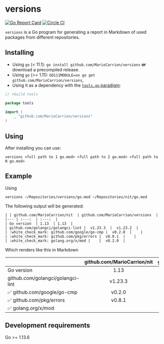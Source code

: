 # versions

[![Go Report Card](https://goreportcard.com/badge/github.com/MarioCarrion/versions)](https://goreportcard.com/report/github.com/MarioCarrion/versions)
[![Circle CI](https://circleci.com/gh/MarioCarrion/versions.svg?style=svg)](https://circleci.com/gh/MarioCarrion/versions)

`versions` is a Go program for generating a report in Markdown of used packages from different repositories.

## Installing

* Using `go` (< 11.1): `go install github.com/MarioCarrion/versions` **or** download a precompiled release.
* Using `go` (>= 1.11): `GO111MODULE=on go get github.com/MarioCarrion/versions`,
* Using it as a dependency with the [`tools.go` paradigm](https://github.com/go-modules-by-example/index/blob/master/010_tools/README.md):

```go
// +build tools

package tools

import (
	_ "github.com/MarioCarrion/versions"
)
```

## Using

After installing you can use:

```
versions <full path to 1 go.mod> <full path to 2 go.mod> <full path to N go.mod>
```

## Example

Using

```
versions ~/Repositories/versions/go.mod ~/Repositories/nit/go.mod
```

The following output will be generated:

```
| | github.com/MarioCarrion/nit  | github.com/MarioCarrion/versions  |
|--- | :---:  | :---:  |
| Go version  | 1.13  | 1.13  |
| github.com/golangci/golangci-lint |  v1.23.3  |  v1.23.2  |
| :white_check_mark: github.com/google/go-cmp |  v0.2.0  |    |
| :white_check_mark: github.com/pkg/errors |  v0.8.1  |    |
| :white_check_mark: golang.org/x/mod |    |  v0.2.0  |
```

Which renders like this in Markdown

| | github.com/MarioCarrion/nit  | github.com/MarioCarrion/versions  |
|--- | :---:  | :---:  |
| Go version  | 1.13  | 1.13  |
| github.com/golangci/golangci-lint |  v1.23.3  |  v1.23.2  |
| :white_check_mark: github.com/google/go-cmp |  v0.2.0  |    |
| :white_check_mark: github.com/pkg/errors |  v0.8.1  |    |
| :white_check_mark: golang.org/x/mod |    |  v0.2.0  |

## Development requirements

Go >= 1.13.6
